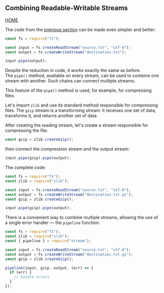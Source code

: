 ## Combining Readable-Writable Streams

[HOME](../README.md)

The code from the [previous section](stream-writable.md) can be made even simpler and better:

```js
const fs = require("fs");

const input = fs.createReadStream("source.txt", "utf-8");
const output = fs.createWriteStream("destination.txt");

input.pipe(output);
```

Despite the reduction in code, it works exactly the same as before.  
The `pipe()` method, available on every stream, can be used to combine one stream with another. Such chains can connect multiple streams.

This feature of the `pipe()` method is used, for example, for compressing files.

Let's import `zlib` and use its standard method responsible for compressing files. The `gzip` stream is a transforming stream: it receives one set of data, transforms it, and returns another set of data.

After creating the reading stream, let's create a stream responsible for compressing the file:

```js
const gzip = zlib.createGzip();
```

then connect the compression stream and the output stream:

```js
input.pipe(gzip).pipe(output);
```

The complete code:

```js
const fs = require("fs");
const zlib = require("zlib");

const input = fs.createReadStream("source.txt", "utf-8");
const output = fs.createWriteStream("destination.txt.gz");
const gzip = zlib.createGzip();

input.pipe(gzip).pipe(output);
```

There is a convenient way to combine multiple streams, allowing the use of a single error handler — the `pipeline` function:

```js
const fs = require("fs");
const zlib = require("zlib");
const { pipeline } = require("stream");

const input = fs.createReadStream("source.txt", "utf-8");
const output = fs.createWriteStream("destination.txt.gz");
const gzip = zlib.createGzip();

pipeline(input, gzip, output, (err) => {
  if (err) {
    // handle errors
  }
});
```
